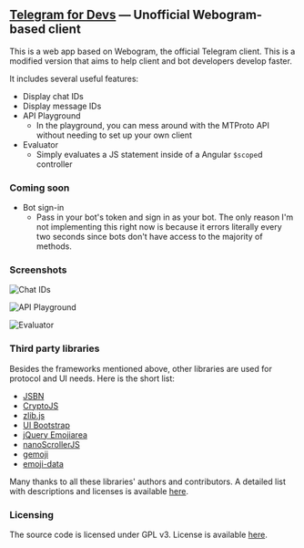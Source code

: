 ## [Telegram for Devs](https://web.telegram.org) — Unofficial Webogram-based client

This is a web app based on Webogram, the official Telegram client. This is a modified
version that aims to help client and bot developers develop faster.

It includes several useful features:

- Display chat IDs
- Display message IDs
- API Playground
  - In the playground, you can mess around with the MTProto API without needing to
  set up your own client
- Evaluator
  - Simply evaluates a JS statement inside of a Angular `$scope`d controller

### Coming soon

- Bot sign-in
  - Pass in your bot's token and sign in as your bot. The only reason I'm not
  implementing this right now is because it errors literally every two seconds
  since bots don't have access to the majority of methods.

### Screenshots

![Chat IDs](http://i.imgur.com/fA7guUx.png)

![API Playground](http://i.imgur.com/FnRMnV0.png0)

![Evaluator](http://i.imgur.com/sIPCQQG.png)

### Third party libraries

Besides the frameworks mentioned above, other libraries are used for protocol and UI needs. Here is the short list:

* [JSBN](http://www-cs-students.stanford.edu/~tjw/jsbn/)
* [CryptoJS](https://code.google.com/p/crypto-js/)
* [zlib.js](https://github.com/imaya/zlib.js)
* [UI Bootstrap](http://angular-ui.github.io/bootstrap/)
* [jQuery Emojiarea](https://github.com/diy/jquery-emojiarea)
* [nanoScrollerJS](https://github.com/jamesflorentino/nanoScrollerJS)
* [gemoji](https://github.com/github/gemoji)
* [emoji-data](https://github.com/iamcal/emoji-data)

Many thanks to all these libraries' authors and contributors. A detailed list with descriptions and licenses is available [here](/app/vendor).

### Licensing

The source code is licensed under GPL v3. License is available [here](/LICENSE).
